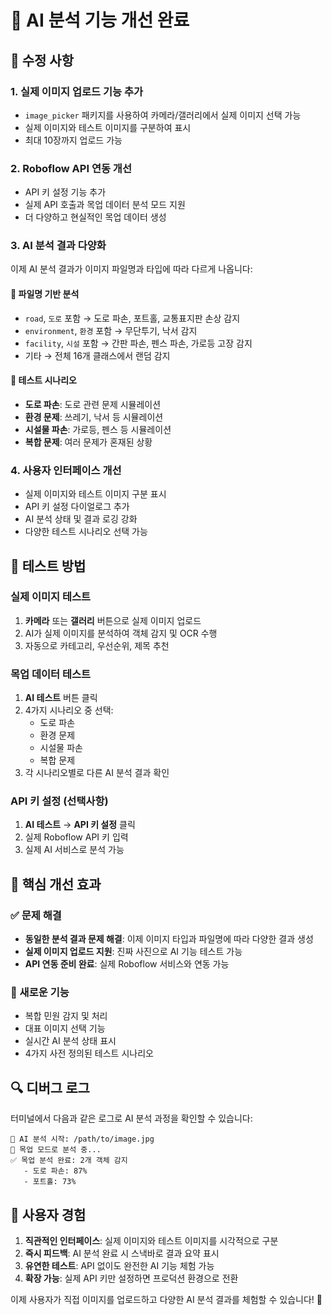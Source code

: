 # 🤖 AI 분석 기능 개선 완료

## 🔧 수정 사항

### 1. 실제 이미지 업로드 기능 추가
- `image_picker` 패키지를 사용하여 카메라/갤러리에서 실제 이미지 선택 가능
- 실제 이미지와 테스트 이미지를 구분하여 표시
- 최대 10장까지 업로드 가능

### 2. Roboflow API 연동 개선
- API 키 설정 기능 추가
- 실제 API 호출과 목업 데이터 분석 모드 지원
- 더 다양하고 현실적인 목업 데이터 생성

### 3. AI 분석 결과 다양화
이제 AI 분석 결과가 이미지 파일명과 타입에 따라 다르게 나옵니다:

#### 📁 파일명 기반 분석
- `road`, `도로` 포함 → 도로 파손, 포트홀, 교통표지판 손상 감지
- `environment`, `환경` 포함 → 무단투기, 낙서 감지  
- `facility`, `시설` 포함 → 간판 파손, 펜스 파손, 가로등 고장 감지
- 기타 → 전체 16개 클래스에서 랜덤 감지

#### 🎯 테스트 시나리오
- **도로 파손**: 도로 관련 문제 시뮬레이션
- **환경 문제**: 쓰레기, 낙서 등 시뮬레이션
- **시설물 파손**: 가로등, 펜스 등 시뮬레이션  
- **복합 문제**: 여러 문제가 혼재된 상황

### 4. 사용자 인터페이스 개선
- 실제 이미지와 테스트 이미지 구분 표시
- API 키 설정 다이얼로그 추가
- AI 분석 상태 및 결과 로깅 강화
- 다양한 테스트 시나리오 선택 가능

## 🧪 테스트 방법

### 실제 이미지 테스트
1. **카메라** 또는 **갤러리** 버튼으로 실제 이미지 업로드
2. AI가 실제 이미지를 분석하여 객체 감지 및 OCR 수행
3. 자동으로 카테고리, 우선순위, 제목 추천

### 목업 데이터 테스트  
1. **AI 테스트** 버튼 클릭
2. 4가지 시나리오 중 선택:
   - 도로 파손
   - 환경 문제  
   - 시설물 파손
   - 복합 문제
3. 각 시나리오별로 다른 AI 분석 결과 확인

### API 키 설정 (선택사항)
1. **AI 테스트** → **API 키 설정** 클릭
2. 실제 Roboflow API 키 입력
3. 실제 AI 서비스로 분석 가능

## 🎯 핵심 개선 효과

### ✅ 문제 해결
- **동일한 분석 결과 문제 해결**: 이제 이미지 타입과 파일명에 따라 다양한 결과 생성
- **실제 이미지 업로드 지원**: 진짜 사진으로 AI 기능 테스트 가능  
- **API 연동 준비 완료**: 실제 Roboflow 서비스와 연동 가능

### 🚀 새로운 기능
- 복합 민원 감지 및 처리
- 대표 이미지 선택 기능
- 실시간 AI 분석 상태 표시
- 4가지 사전 정의된 테스트 시나리오

## 🔍 디버그 로그

터미널에서 다음과 같은 로그로 AI 분석 과정을 확인할 수 있습니다:

```
🤖 AI 분석 시작: /path/to/image.jpg
📝 목업 모드로 분석 중...
✅ 목업 분석 완료: 2개 객체 감지
   - 도로 파손: 87%
   - 포트홀: 73%
```

## 📱 사용자 경험

1. **직관적인 인터페이스**: 실제 이미지와 테스트 이미지를 시각적으로 구분
2. **즉시 피드백**: AI 분석 완료 시 스낵바로 결과 요약 표시
3. **유연한 테스트**: API 없이도 완전한 AI 기능 체험 가능
4. **확장 가능**: 실제 API 키만 설정하면 프로덕션 환경으로 전환

이제 사용자가 직접 이미지를 업로드하고 다양한 AI 분석 결과를 체험할 수 있습니다! 🎉
